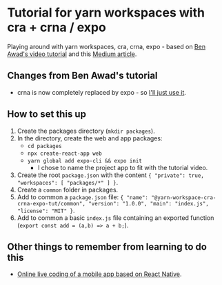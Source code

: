 # Tutorial for yarn workspaces with cra + crna / expo

Playing around with yarn workspaces, cra, crna, expo - based on [Ben Awad's video tutorial](https://www.youtube.com/watch?v=iM4NRM2diPc&list=PLN3n1USn4xll1d97ZtIk2t7UpSxWGdIn5&index=2) and this [Medium article](https://medium.com/viewstools/how-to-use-yarn-workspaces-with-create-react-app-and-create-react-native-app-expo-to-share-common-ea27bc4bad62).

## Changes from Ben Awad's tutorial

* crna is now completely replaced by expo - so [I'll just use it](https://docs.expo.io/versions/v32.0.0/workflow/up-and-running/).

## How to set this up

1. Create the packages directory (`mkdir packages`).
2. In the directory, create the web and app packages:
    * `cd packages`
    * `npx create-react-app web`
    * `yarn global add expo-cli && expo init`
        * I chose to name the project app to fit with the tutorial video.
3. Create the root `package.json` with the content `{ "private": true, "workspaces": [ "packages/*" ] }`.
4. Create a `common` folder in packages.
5. Add to common a `package.json` file: `{ "name": "@yarn-workspace-cra-crna-expo-tut/common", "version": "1.0.0", "main": "index.js", "license": "MIT" }`.
6. Add to common a basic `index.js` file containing an exported function (`export const add = (a,b) => a + b;`).

## Other things to remember from learning to do this

* [Online live coding of a mobile app based on React Native](https://snack.expo.io).
